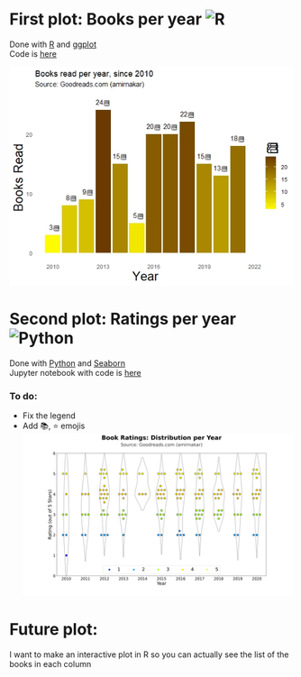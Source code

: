 # First plot: Books per year ![R](https://img.shields.io/badge/r-%23276DC3.svg?style=for-the-badge&logo=r&logoColor=white)

Done with [R](https://en.wikipedia.org/wiki/R_(programming_language)) and [ggplot](https://ggplot2.tidyverse.org/index.html)
<br /> Code is [here](https://github.com/amirnakar/scratchboard/blob/master/Goodreads/GoodreadsFigures.R)


![Books Per Year](https://github.com/amirnakar/scratchboard/blob/master/Goodreads/Plots/Rplot.jpeg)

# Second plot: Ratings per year ![Python](https://img.shields.io/badge/python-3670A0?style=for-the-badge&logo=python&logoColor=ffdd54)

Done with [Python](https://www.python.org/) and [Seaborn](https://seaborn.pydata.org/)
<br /> Jupyter notebook with code is [here](https://github.com/amirnakar/scratchboard/blob/master/Goodreads/Stars%20Plot.ipynb)
### To do: 
* Fix the legend
* Add 📚, ⭐ emojis
![Ratings Per Year](https://github.com/amirnakar/scratchboard/blob/master/Goodreads/Plots/Book%20Rates%20per%20year%20-%20python.svg)

# Future plot: 
I want to make an interactive plot in R so you can actually see the list of the books in each column
